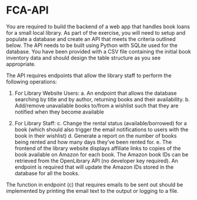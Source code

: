 # FCA-API
You are required to build the backend of a web app that handles book loans for a small local library. As part
of the exercise, you will need to setup and populate a database and create an API that meets the criteria
outlined below. The API needs to be built using Python with SQLite used for the database.
You have been provided with a CSV file containing the initial book inventory data and should design the
table structure as you see appropriate.

The API requires endpoints that allow the library staff to perform the following operations:


1. For Library Website Users:
	a. An endpoint that allows the database searching by title and by author, returning books and
their availability.
	b. Add/remove unavailable books to/from a wishlist such that they are notified when they
become available


2. For Library Staff:
	c. Change the rental status (available/borrowed) for a book (which should also trigger the email
notifications to users with the book in their wishlist)
	d. Generate a report on the number of books being rented and how many days they’ve been
rented for.
	e. The frontend of the library website displays affiliate links to copies of the book available on
Amazon for each book. The Amazon book IDs can be retrieved from the OpenLibrary API
(no developer key required). An endpoint is required that will update the Amazon IDs stored
in the database for all the books.

The function in endpoint (c) that requires emails to be sent out should be implemented by printing the email
text to the output or logging to a file.
